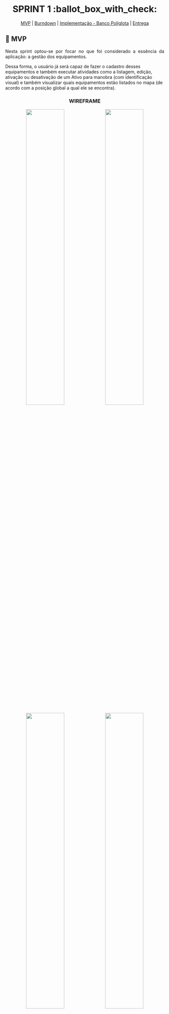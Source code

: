 
<br id="topo">
 
<h1 align="center"> SPRINT 1 :ballot_box_with_check: </h1>

<p align="center">
    <a href="#mvp">MVP</a> | 
    <a href="#burndown">Burndown</a> | 
    <a href="#poliglota">Implementação - Banco Poliglota</a> | 
    <a href="#entrega">Entrega</a> 
</p>

<span id="mvp">
 
## :rocket: MVP 
<p align="justify">Nesta sprint optou-se por focar no que foi considerado a essência da aplicação: a gestão dos equipamentos.</p>

<p>Dessa forma, o usuário já será capaz de fazer o cadastro desses equipamentos e também executar atividades como a listagem, edição, ativação ou desativação de um Ativo para manobra (com identificação visual) e também visualizar quais equipamentos estão listados no mapa (de acordo com a posição global a qual ele se encontra).</p>
  
<h3 align="center" id="wireframe"> WIREFRAME </h3>
<p align="center">
<img src="https://github.com/peonia-api/API_5_Semestre/blob/main/images/Tela%20Cadastro%20Equipamento.jpeg" width="49%"/>
<img src="https://github.com/peonia-api/API_5_Semestre/blob/main/images/Tela%20Detalhes%20Equipamento.jpeg" width="49%"/>
<img src="https://github.com/peonia-api/API_5_Semestre/blob/main/images/Tela%20Listagem%20Equipamentos.jpeg" width="49%"/>
<img src="https://github.com/peonia-api/API_5_Semestre/blob/main/images/Tela%20Mapeamento%20Equipamentos.jpeg" width="49%"/>
</p>
</br>
  
<span id="burndown">
 
## :pushpin: Burndown
<!--<p align="center"> <img src = "../images/Burndown%201ª%20Sprint.png"></p>-->
<br>

 <img src="https://github.com/peonia-api/API_5_Semestre/blob/main/images/Burndown%201ª%20Sprint.png"/>

 <span id="poliglota">

## 🖥️ Implementação - Banco Poliglota
<p align="justify">A implementação do requisito de Banco de Dados Poliglota (Persistência Poliglota) define a estrutura de persistência de dados conforme o seguinte escopo:</p>

<p align="justify"> - Persistência dos dados relativos aos dados dos equipamentos em Banco NoSQL - MongoDB;</p>

<p align="justify"> A implementação de server e rotas já está definida neste repositório para ser acessada pela App na 1ª Sprint.</p>

<p align="justify"> - Persistência dos dados relativos aos dados dos usuários em Banco SQL - Postgres / MySQL:</p>

<p align="justify"> Implementação de server e rotas feita em repositório a parte que será usado na 2ª Sprint, quando iremos tratar do cadastro e gestão de usuários no App. Você pode acessar o repositório clicando no link abaixo.</p>

- [Repositório para persistência de dados dos usuários no Postgres](https://github.com/RenanVitor/poliglotaMySQL/tree/main)
<br>
  
 <span id="entrega">
 
## 👩‍💻 Entrega
<p align="center">

- A apresentação relativa à entrega da 1ª Sprint pode ser acessada por este [link](https://www.youtube.com/watch?v=yIUAITkMCFo).

</p>
<br>

→ [Voltar ao topo](#topo)

<h1 align="center"> <img src = "https://user-images.githubusercontent.com/71477357/161321048-dc637b2e-0314-4e07-b2f9-8cda9f653356.png" height="70"  align="auto">
<h5 align="center"> Aprendizagem por Projetos Integrados - Faculdade de Tecnologia de São José dos Campos - Prof. Jessen Vidal </h5>
